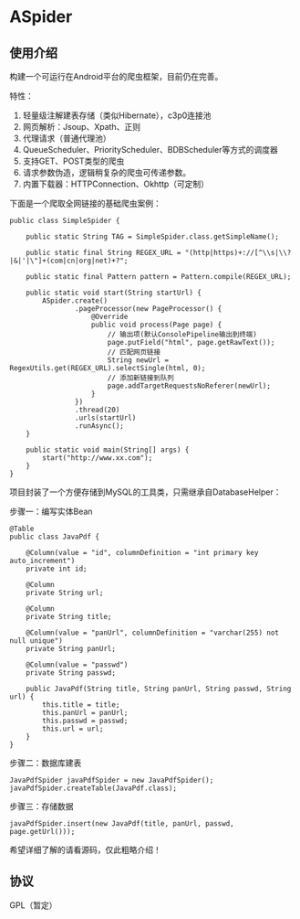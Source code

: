 # ASpider

## 使用介绍

构建一个可运行在Android平台的爬虫框架，目前仍在完善。

特性：
1. 轻量级注解建表存储（类似Hibernate），c3p0连接池
2. 网页解析：Jsoup、Xpath、正则
3. 代理请求（普通代理池）
4. QueueScheduler、PriorityScheduler、BDBScheduler等方式的调度器
5. 支持GET、POST类型的爬虫
6. 请求参数伪造，逻辑稍复杂的爬虫可传递参数。
7. 内置下载器：HTTPConnection、Okhttp（可定制）

下面是一个爬取全网链接的基础爬虫案例：

```
public class SimpleSpider {

    public static String TAG = SimpleSpider.class.getSimpleName();

    public static final String REGEX_URL = "(http|https)+://[^\\s|\\?|&|'|\"]+(com|cn|org|net)+?";

    public static final Pattern pattern = Pattern.compile(REGEX_URL);

    public static void start(String startUrl) {
        ASpider.create()
                .pageProcessor(new PageProcessor() {
                    @Override
                    public void process(Page page) {
                        // 输出项(默认ConsolePipeline输出到终端)
                        page.putField("html", page.getRawText());
                        // 匹配网页链接
                        String newUrl = RegexUtils.get(REGEX_URL).selectSingle(html, 0);
                        // 添加新链接到队列
                        page.addTargetRequestsNoReferer(newUrl);
                    }
                })
                .thread(20)
                .urls(startUrl)
                .runAsync();
    }

    public static void main(String[] args) {
        start("http://www.xx.com");
    }
}
```

项目封装了一个方便存储到MySQL的工具类，只需继承自DatabaseHelper：

步骤一：编写实体Bean

```
@Table
public class JavaPdf {

    @Column(value = "id", columnDefinition = "int primary key auto_increment")
    private int id;

    @Column
    private String url;

    @Column
    private String title;

    @Column(value = "panUrl", columnDefinition = "varchar(255) not null unique")
    private String panUrl;

    @Column(value = "passwd")
    private String passwd;

    public JavaPdf(String title, String panUrl, String passwd, String url) {
        this.title = title;
        this.panUrl = panUrl;
        this.passwd = passwd;
        this.url = url;
    }
}
```

步骤二：数据库建表

```
JavaPdfSpider javaPdfSpider = new JavaPdfSpider();
javaPdfSpider.createTable(JavaPdf.class);
```

步骤三：存储数据

```
javaPdfSpider.insert(new JavaPdf(title, panUrl, passwd, page.getUrl()));
```

希望详细了解的请看源码，仅此粗略介绍！

## 协议

GPL（暂定）